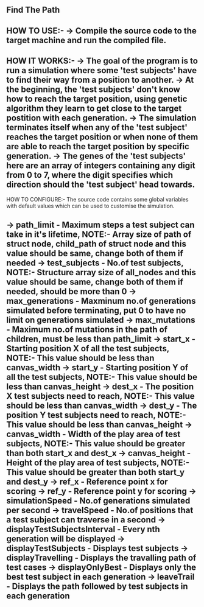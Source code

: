 Find The Path
--------------------------------------------------------------------------------------------
HOW TO USE:-
-> Compile the source code to the target machine and run the compiled file.
--------------------------------------------------------------------------------------------
HOW IT WORKS:-
-> The goal of the program is to run a simulation where some 'test subjects' have to find their way from a position to another.
-> At the beginning, the 'test subjects' don't know how to reach the target position, using genetic algorithm they learn to get close to the target postition with each generation.
-> The simulation terminates itself when any of the 'test subject' reaches the target position or when none of them are able to reach the target position by specific generation.
-> The genes of the 'test subjects' here are an array of integers containing any digit from 0 to 7, where the digit specifies which direction should the 'test subject' head towards.
--------------------------------------------------------------------------------------------
HOW TO CONFIGURE:-
The source code contains some global variables with default values which can be used to customise the simulation.

-> path_limit - Maximum steps a test subject can take in it's lifetime, NOTE:- Array size of path of struct node, child_path of struct node and this value should be same, change both of them if needed
-> test_subjects - No.of test subjects, NOTE:- Structure array size of all_nodes and this value should be same, change both of them if needed, should be more than 0
-> max_generations - Maxminum no.of generations simulated before terminating, put 0 to have no limit on generations simulated
-> max_mutations - Maximum no.of mutations in the path of children, must be less than path_limit
-> start_x - Starting position X of all the test subjects, NOTE:- This value should be less than canvas_width
-> start_y - Starting position Y of all the test subjects, NOTE:- This value should be less than canvas_height
-> dest_x - The position X test subjects need to reach, NOTE:- This value should be less than canvas_width
-> dest_y - The position Y test subjects need to reach, NOTE:- This value should be less than canvas_height
-> canvas_width - Width of the play area of test subjects, NOTE:- This value should be greater than both start_x and dest_x
-> canvas_height - Height of the play area of test subjects, NOTE:- This value should be greater than both start_y and dest_y
-> ref_x - Reference point x for scoring
-> ref_y - Reference point y for scoring
-> simulationSpeed - No.of generations simulated per second
-> travelSpeed - No.of positions that a test subject can traverse in a second
-> displayTestSubjectsInterval - Every nth generation will be displayed
-> displayTestSubjects - Displays test subjects
-> displayTravelling - Displays the travalling path of test cases
-> displayOnlyBest - Displays only the best test subject in each generation
-> leaveTrail - Displays the path followed by test subjects in each generation
-------------------------------------------------------------------------------------------
